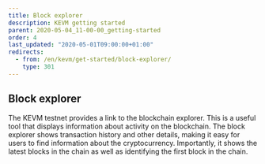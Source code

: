 ```yaml
---
title: Block explorer
description: KEVM getting started
parent: 2020-05-04_11-00-00_getting-started
order: 4
last_updated: "2020-05-01T09:00:00+01:00"
redirects:
  - from: /en/kevm/get-started/block-explorer/
    type: 301
---
```

## Block explorer

The KEVM testnet provides a link to the blockchain explorer. This is a useful tool that displays information about activity on the blockchain. The block explorer shows transaction history and other details, making it easy for users to find information about the cryptocurrency. Importantly, it shows the latest blocks in the chain as well as identifying the first block in the chain.
